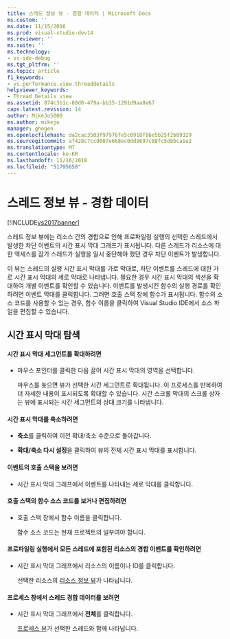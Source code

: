 ```yaml
---
title: 스레드 정보 뷰 - 경합 데이터 | Microsoft Docs
ms.custom: ''
ms.date: 11/15/2016
ms.prod: visual-studio-dev14
ms.reviewer: ''
ms.suite: ''
ms.technology:
- vs-ide-debug
ms.tgt_pltfrm: ''
ms.topic: article
f1_keywords:
- vs.performance.view.threaddetails
helpviewer_keywords:
- Thread Details view
ms.assetid: 874c3b1c-88d8-479a-bb35-1291d9aa8e67
caps.latest.revision: 14
author: MikeJo5000
ms.author: mikejo
manager: ghogen
ms.openlocfilehash: da2cac3503f97976fe5c0918f86e5b25f2b89329
ms.sourcegitcommit: af428c7ccd007e668ec0dd8697c88fc5d8bca1e2
ms.translationtype: MT
ms.contentlocale: ko-KR
ms.lasthandoff: 11/16/2018
ms.locfileid: "51795658"
---
```

# <a name="thread-details-view---contention-data"></a>스레드 정보 뷰 - 경합 데이터
[!INCLUDE[vs2017banner](../includes/vs2017banner.md)]

스레드 정보 뷰에는 리소스 간의 경합으로 인해 프로파일링 실행의 선택한 스레드에서 발생한 차단 이벤트의 시간 표시 막대 그래프가 표시됩니다. 다른 스레드가 리소스에 대한 액세스를 잠가 스레드가 실행을 일시 중단해야 했던 경우 차단 이벤트가 발생합니다.  
  
 이 뷰는 스레드의 실행 시간 표시 막대를 가로 막대로, 차단 이벤트를 스레드에 대한 가로 시간 표시 막대의 세로 막대로 나타냅니다. 필요한 경우 시간 표시 막대의 섹션을 확대하여 개별 이벤트를 확인할 수 있습니다. 이벤트를 발생시킨 함수의 실행 경로를 확인하려면 이벤트 막대를 클릭합니다. 그러면 호출 스택 창에 함수가 표시됩니다. 함수의 소스 코드를 사용할 수 있는 경우, 함수 이름을 클릭하여 Visual Studio IDE에서 소스 파일을 편집할 수 있습니다.  
  
## <a name="navigating-the-timeline"></a>시간 표시 막대 탐색  
  
#### <a name="to-zoom-in-on-a-timeline-segment"></a>시간 표시 막대 세그먼트를 확대하려면  
  
-   마우스 포인터를 클릭한 다음 끌어 시간 표시 막대의 영역을 선택합니다.  
  
     마우스를 놓으면 뷰가 선택한 시간 세그먼트로 확대됩니다. 이 프로세스를 반복하여 더 자세한 내용이 표시되도록 확대할 수 있습니다. 시간 스크롤 막대의 스크롤 상자는 뷰에 표시되는 시간 세그먼트의 상대 크기를 나타냅니다.  
  
#### <a name="to-zoom-out-on-a-timeline"></a>시간 표시 막대를 축소하려면  
  
-   **축소**를 클릭하여 이전 확대/축소 수준으로 돌아갑니다.  
  
-   **확대/축소 다시 설정**을 클릭하여 뷰의 전체 시간 표시 막대를 표시합니다.  
  
#### <a name="to-view-the-call-stack-of-an-event"></a>이벤트의 호출 스택을 보려면  
  
-   시간 표시 막대 그래프에서 이벤트를 나타내는 세로 막대를 클릭합니다.  
  
#### <a name="to-view-or-edit-the-source-code-of-a-function-in-the-call-stack"></a>호출 스택의 함수 소스 코드를 보거나 편집하려면  
  
- 호출 스택 창에서 함수 이름을 클릭합니다.  
  
  함수 소스 코드는 현재 프로젝트의 일부여야 합니다.  
  
#### <a name="to-view-the-contention-events-of-a-resource-in-all-threads-in-the-profiling-run"></a>프로파일링 실행에서 모든 스레드에 포함된 리소스의 경합 이벤트를 확인하려면  
  
-   시간 표시 막대 그래프에서 리소스의 이름이나 ID를 클릭합니다.  
  
     선택한 리소스의 [리소스 정보 뷰](../profiling/resource-details-view-contention-data.md)가 나타납니다.  
  
#### <a name="to-view-the-thread-contention-data-in-the-processes-window"></a>프로세스 창에서 스레드 경합 데이터를 보려면  
  
-   시간 표시 막대 그래프에서 **전체**를 클릭합니다.  
  
     [프로세스 뷰](../profiling/process-view-contention-data.md)가 선택한 스레드와 함께 나타납니다.



